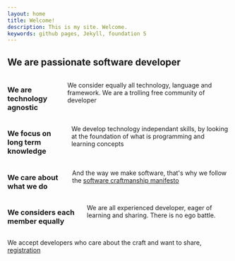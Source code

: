 ```yaml
---
layout: home
title: Welcome!
description: This is my site. Welcome.
keywords: github pages, Jekyll, foundation 5
---
```


<h2 class="text-center mam">We are passionate software developer</h2>


<div class="row">
	<div class="small-6 columns">
		<h3 class="subheader">We are technology agnostic</h3>
		<p>
			We consider equally all technology, language and framework. We are a trolling free community of developer
		</p>
	</div>
	<div class="small-6 columns">
		<h3 class="subheader">We focus on long term knowledge</h3>
		<p>
			We develop technology independant skills, by looking at the foundation of what is programming and learning concepts
		</p>
	</div>
	<div class="small-6 columns">
		<h3 class="subheader">We care about what we do</h3>
		<p>
			And the way we make software, that's why we follow the <a href="http://manifesto.softwarecraftsmanship.org">software craftmanship manifesto</a>
		</p>
	</div>
	<div class="small-6 columns">
		<h3 class="subheader">We considers each member equally</h3>
		<p>
			We are all experienced developer, eager of learning and sharing. There is no ego battle.
		</p>
	</div>
</div>

<div class="row bgcolor-lightgrey mtm">
	<div class="small-12 columns">
		<p class="text-center mas">
			We accept developers who care about the craft and want to share, <a href="#">registration</a>
		</p>
	</div>
</div>